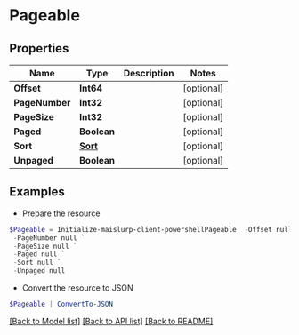 # Pageable
## Properties

Name | Type | Description | Notes
------------ | ------------- | ------------- | -------------
**Offset** | **Int64** |  | [optional] 
**PageNumber** | **Int32** |  | [optional] 
**PageSize** | **Int32** |  | [optional] 
**Paged** | **Boolean** |  | [optional] 
**Sort** | [**Sort**](Sort) |  | [optional] 
**Unpaged** | **Boolean** |  | [optional] 

## Examples

- Prepare the resource
```powershell
$Pageable = Initialize-maislurp-client-powershellPageable  -Offset null `
 -PageNumber null `
 -PageSize null `
 -Paged null `
 -Sort null `
 -Unpaged null
```

- Convert the resource to JSON
```powershell
$Pageable | ConvertTo-JSON
```

[[Back to Model list]](../README#documentation-for-models) [[Back to API list]](../README#documentation-for-api-endpoints) [[Back to README]](../README)

